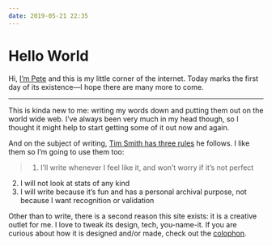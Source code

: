 ```yaml
---
date: 2019-05-21 22:35
---
```


# Hello World

Hi, [I’m Pete](/) and this is my little corner of the internet. Today marks the first day of its existence—I hope there are many more to come.

<!-- excerpt -->
---

This is kinda new to me: writing my words down and putting them out on the world wide web. I’ve always been very much in my head though, so I thought it might help to start getting some of it out now and again.

And on the subject of writing, [Tim Smith has three rules](https://web.archive.org/web/20190331135008/https://brightpixels.blog/hello/) he follows. I like them so I’m going to use them too:

> 1. I’ll write whenever I feel like it, and won’t worry if it’s not perfect
  2. I will not look at stats of any kind
  3. I will write because it’s fun and has a personal archival purpose, not because I want recognition or validation

Other than to write, there is a second reason this site exists: it is a creative outlet for me. I love to tweak its design, tech, you-name-it. If you are curious about how it is designed and/or made, check out the [colophon](/colophon).
